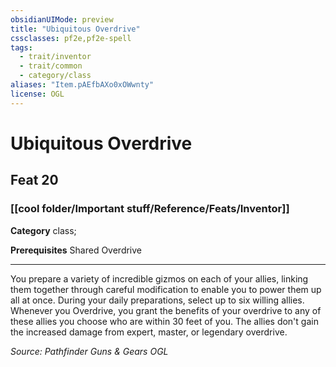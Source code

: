 ```yaml
---
obsidianUIMode: preview
title: "Ubiquitous Overdrive"
cssclasses: pf2e,pf2e-spell
tags:
  - trait/inventor
  - trait/common
  - category/class
aliases: "Item.pAEfbAXo0xOWwnty"
license: OGL
---
```

# Ubiquitous Overdrive
## Feat 20
### [[cool folder/Important stuff/Reference/Feats/Inventor]]

**Category** class; 



**Prerequisites** Shared Overdrive
* * *
You prepare a variety of incredible gizmos on each of your allies, linking them together through careful modification to enable you to power them up all at once. During your daily preparations, select up to six willing allies. Whenever you Overdrive, you grant the benefits of your overdrive to any of these allies you choose who are within 30 feet of you. The allies don't gain the increased damage from expert, master, or legendary overdrive.

*Source: Pathfinder Guns & Gears*
*OGL*